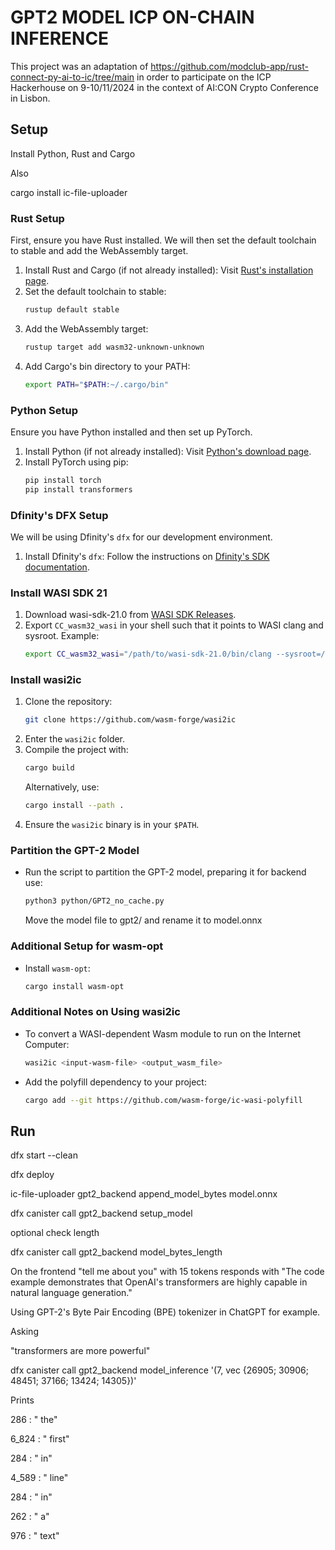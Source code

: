 # GPT2 MODEL ICP ON-CHAIN INFERENCE

This project was an adaptation of https://github.com/modclub-app/rust-connect-py-ai-to-ic/tree/main in order to participate on the ICP Hackerhouse on 9-10/11/2024 in the context of AI:CON Crypto Conference in Lisbon.

## Setup

Install Python, Rust and Cargo

Also

cargo install ic-file-uploader

### Rust Setup

First, ensure you have Rust installed. We will then set the default toolchain to stable and add the WebAssembly target.

1. Install Rust and Cargo (if not already installed): Visit [Rust's installation page](https://www.rust-lang.org/tools/install).
2. Set the default toolchain to stable:
   ```bash
   rustup default stable
   ```
3. Add the WebAssembly target:
   ```bash
   rustup target add wasm32-unknown-unknown
   ```
4. Add Cargo's bin directory to your PATH:
   ```bash
   export PATH="$PATH:~/.cargo/bin"
   ```

### Python Setup

Ensure you have Python installed and then set up PyTorch.

1. Install Python (if not already installed): Visit [Python's download page](https://www.python.org/downloads/).
2. Install PyTorch using pip:
   ```bash
   pip install torch
   pip install transformers
   ```

### Dfinity's DFX Setup

We will be using Dfinity's `dfx` for our development environment.

1. Install Dfinity's `dfx`: Follow the instructions on [Dfinity's SDK documentation](https://sdk.dfinity.org/docs/quickstart/quickstart.html).


### Install WASI SDK 21

1. Download wasi-sdk-21.0 from [WASI SDK Releases](https://github.com/WebAssembly/wasi-sdk/releases/tag/wasi-sdk-21).
2. Export `CC_wasm32_wasi` in your shell such that it points to WASI clang and sysroot. Example:
   ```bash
   export CC_wasm32_wasi="/path/to/wasi-sdk-21.0/bin/clang --sysroot=/path/to/wasi-sdk-21.0/share/wasi-sysroot"
   ```

### Install wasi2ic

1. Clone the repository:
   ```bash
   git clone https://github.com/wasm-forge/wasi2ic
   ```
2. Enter the `wasi2ic` folder.
3. Compile the project with:
   ```bash
   cargo build
   ```
   Alternatively, use:
   ```bash
   cargo install --path .
   ```
4. Ensure the `wasi2ic` binary is in your `$PATH`.

### Partition the GPT-2 Model

- Run the script to partition the GPT-2 model, preparing it for backend use:
  ```bash
  python3 python/GPT2_no_cache.py
  ```

  Move the model file to gpt2/ and rename it to model.onnx


### Additional Setup for wasm-opt

- Install `wasm-opt`:
  ```bash
  cargo install wasm-opt
  ```

### Additional Notes on Using wasi2ic

- To convert a WASI-dependent Wasm module to run on the Internet Computer:
  ```bash
  wasi2ic <input-wasm-file> <output_wasm_file>
  ```
- Add the polyfill dependency to your project:
  ```bash
  cargo add --git https://github.com/wasm-forge/ic-wasi-polyfill
  ```

## Run

dfx start --clean

dfx deploy

ic-file-uploader gpt2_backend append_model_bytes model.onnx

dfx canister call gpt2_backend setup_model


optional check length

dfx canister call gpt2_backend model_bytes_length


On the frontend "tell me about you" with 15 tokens responds with "The code example demonstrates that OpenAI's transformers are highly capable in natural language generation."


Using GPT-2's Byte Pair Encoding (BPE) tokenizer in ChatGPT for example.

Asking

"transformers are more powerful"

dfx canister call gpt2_backend model_inference '(7, vec {26905; 30906; 48451; 37166; 13424; 14305})'

Prints

286 : " the"

6_824 : " first"

284 : " in"

4_589 : " line"

284 : " in"

262 : " a"

976 : " text"


